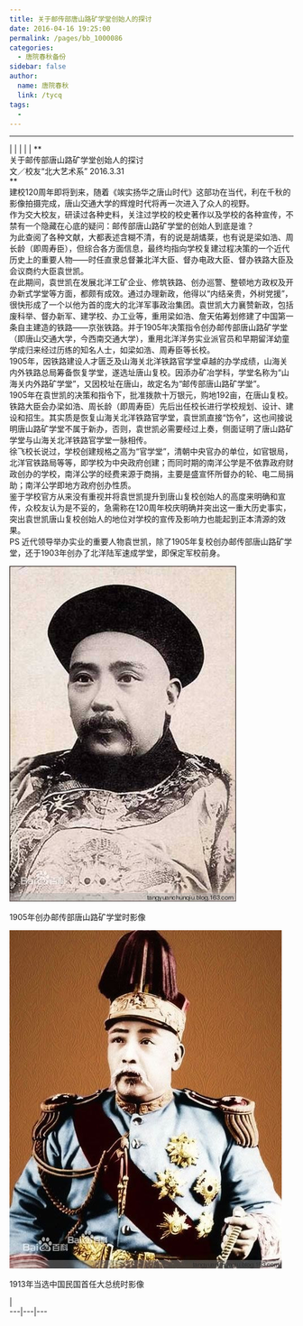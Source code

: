 ```yaml
---
title: 关于邮传部唐山路矿学堂创始人的探讨
date: 2016-04-16 19:25:00
permalink: /pages/bb_1000086
categories: 
  - 唐院春秋备份
sidebar: false
author: 
  name: 唐院春秋
  link: /tycq
tags: 
  - 
---
```


* * *

  
|  |  |  |  |  **  
关于邮传部唐山路矿学堂创始人的探讨  
文／校友“北大艺术系” 2016.3.31  
**  
建校120周年即将到来，随着《竢实扬华之唐山时代》这部功在当代，利在千秋的影像拍摄完成，唐山交通大学的辉煌时代将再一次进入了众人的视野。  
作为交大校友，研读过各种史料，关注过学校的校史著作以及学校的各种宣传，不禁有一个隐藏在心底的疑问：邮传部唐山路矿学堂的创始人到底是谁？  
为此查阅了各种文献，大都表述含糊不清，有的说是胡燏棻，也有说是梁如浩、周长龄（即周寿臣），但综合各方面信息，最终均指向学校复建过程决策的一个近代历史上的重要人物——时任直隶总督兼北洋大臣、督办电政大臣、督办铁路大臣及会议商约大臣袁世凯。  
在此期间，袁世凯在发展北洋工矿企业、修筑铁路、创办巡警、整顿地方政权及开办新式学堂等方面，都颇有成效。通过办理新政，他得以“内结亲贵，外树党援”，很快形成了一个以他为首的庞大的北洋军事政治集团。袁世凯大力襄赞新政，包括废科举、督办新军、建学校、办工业等，重用梁如浩、詹天佑筹划修建了中国第一条自主建造的铁路——京张铁路。并于1905年决策指令创办邮传部唐山路矿学堂（即唐山交通大学，今西南交通大学），重用北洋洋务实业派官员和早期留洋幼童学成归来经过历练的知名人士，如梁如浩、周寿臣等长校。  
1905年，因铁路建设人才匮乏及山海关北洋铁路官学堂卓越的办学成绩，山海关内外铁路总局筹备恢复学堂，遂选址唐山复校。因添办矿冶学科，学堂名称为“山海关内外路矿学堂”，又因校址在唐山，故定名为“邮传部唐山路矿学堂”。  
1905年在袁世凯的决策和指令下，批准拨款十万银元，购地192亩，在唐山复校。铁路大臣会办梁如浩、周长龄（即周寿臣）先后出任校长进行学校规划、设计、建设和招生。其实质是恢复山海关北洋铁路官学堂，袁世凯直接“饬令”，这也间接说明唐山路矿学堂不属于新办，否则，袁世凯必需要经过上奏，侧面证明了唐山路矿学堂与山海关北洋铁路官学堂一脉相传。  
徐飞校长说过，学校创建规格之高为“官学堂”，清朝中央官办的单位，如官银局，北洋官铁路局等等，即学校为中央政府创建；而同时期的南洋公学是不依靠政府财政创办的学校，南洋公学的经费来源于商捐，主要是盛宣怀所督办的轮、电二局捐助；南洋公学即地方政府创办性质。  
鉴于学校官方从来没有重视并将袁世凯提升到唐山复校创始人的高度来明确和宣传，众校友认为是不妥的，急需称在120周年校庆明确并突出这一重大历史事实，突出袁世凯唐山复校创始人的地位对学校的宣传及影响力也能起到正本清源的效果。  
PS 近代领导举办实业的重要人物袁世凯，除了1905年复校创办邮传部唐山路矿学堂，还于1903年创办了北洋陆军速成学堂，即保定军校前身。  

![](/pic/img2.ph.126.net_ena0FuAK1A8FgyZdF-tRDw==_6598123098857229134.jpg)

1905年创办邮传部唐山路矿学堂时影像

![](/pic/img0.ph.126.net_Pr4NZM4Z92tifq8PIguWYg==_4818007176456822948.jpg)

1913年当选中国民国首任大总统时影像

  
  
|  
---|---|---